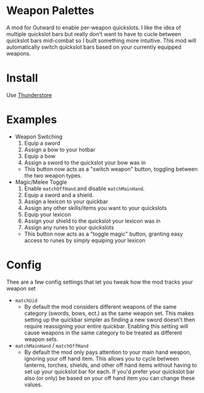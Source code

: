 # Weapon Palettes

A mod for Outward to enable per-weapon quickslots. I like the idea of multiple quickslot bars but really don't want to have to cucle between quickslot bars mid-combat so I built something more intuitive. This mod will automatically switch quickslot bars based on your currently equipped weapons.

# Install

Use [Thunderstore](https://outward.thunderstore.io/package/Godofdrakes/WeaponPalettes/)

# Examples

- Weapon Switching
  1. Equip a sword
  2. Assign a bow to your hotbar
  3. Equip a bow
  4. Assign a sword to the quickslot your bow was in
  - This button now acts as a "switch weapon" button, toggling between the two weapon types.
- Magic/Melee Toggle
  1. Enable `matchOffHand` and disable `matchMainHand`.
  2. Equip a sword and a shield.
  3. Assign a lexicon to your quickbar
  4. Assign any other skills/items you want to your quickslots
  5. Equip your lexicon
  6. Assign your shield to the quickslot your lexicon was in
  7. Assign any runes to your quickslots
  - This button now acts as a "toggle magic" button, granting easy access to runes by simply equiping your lexicon

# Config

Thee are a few config settings that let you tweak how the mod tracks your weapon set

- `matchUid`
  - By default the mod considers different weapons of the same category (swords, bows, ect.) as the same weapon set. This makes setting up the quickbar simpler as finding a new sword doesn't then require reassigning your entire quickbar. Enabling this setting will cause weapons in the same category to be treated as different weapon sets.
- `matchMainHand` / `matchOffHand`
  - By default the mod only pays attention to your main hand weapon, ignoring your off hand item. This allows you to cycle between lanterns, torches, shields, and other off hand items without having to set up your quickslot bar for each. If you'd prefer your quickslot bar also (or only) be based on your off hand item you can change these values.